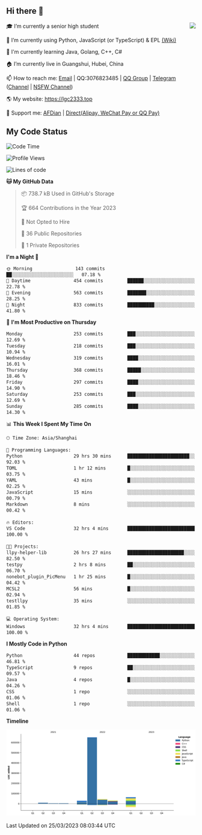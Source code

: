 ## Hi there 👋

<div width="50%">
<img align="right" src="https://readme.lgc2333.top/api?username=lgc2333&show_icons=true" />
</div>

🎓 I’m currently a senior high student

📝 I’m currently using Python, JavaScript (or TypeScript) & EPL [(Wiki)](https://en.wikipedia.org/wiki/Easy_Programming_Language)

📒 I'm currently learning Java, Golang, C++, C#

🏠 I’m currently live in Guangshui, Hubei, China

📫 How to reach me: [Email](mailto:lgc2333@126.com) | QQ:3076823485 | [QQ Group](https://jq.qq.com/?_wv=1027&k=ktwOHdU2) | [Telegram](https://t.me/@lgc2333) ([Channel](https://t.me/stu2333_pd) | [NSFW Channel](https://t.me/stu_collection))

🌎 My website: <https://lgc2333.top>

🤝 Support me: [AFDian](https://afdian.net/@lgc2333) | [Direct(Alipay, WeChat Pay or QQ Pay)](https://s2.loli.net/2022/02/03/MLqe53BjWOAhpcF.png)

## My Code Status

<!--START_SECTION:waka-->
![Code Time](http://img.shields.io/badge/Code%20Time-1%2C143%20hrs%204%20mins-blue)

![Profile Views](http://img.shields.io/badge/Profile%20Views-15-blue)

![Lines of code](https://img.shields.io/badge/From%20Hello%20World%20I%27ve%20Written-828.5%20thousand%20lines%20of%20code-blue)

**🐱 My GitHub Data** 

> 📦 738.7 kB Used in GitHub's Storage 
 > 
> 🏆 664 Contributions in the Year 2023
 > 
> 🚫 Not Opted to Hire
 > 
> 📜 36 Public Repositories 
 > 
> 🔑 1 Private Repositories 
 > 
**I'm a Night 🦉** 

```text
🌞 Morning                143 commits         ██░░░░░░░░░░░░░░░░░░░░░░░   07.18 % 
🌆 Daytime                454 commits         ██████░░░░░░░░░░░░░░░░░░░   22.78 % 
🌃 Evening                563 commits         ███████░░░░░░░░░░░░░░░░░░   28.25 % 
🌙 Night                  833 commits         ██████████░░░░░░░░░░░░░░░   41.80 % 
```
📅 **I'm Most Productive on Thursday** 

```text
Monday                   253 commits         ███░░░░░░░░░░░░░░░░░░░░░░   12.69 % 
Tuesday                  218 commits         ███░░░░░░░░░░░░░░░░░░░░░░   10.94 % 
Wednesday                319 commits         ████░░░░░░░░░░░░░░░░░░░░░   16.01 % 
Thursday                 368 commits         █████░░░░░░░░░░░░░░░░░░░░   18.46 % 
Friday                   297 commits         ████░░░░░░░░░░░░░░░░░░░░░   14.90 % 
Saturday                 253 commits         ███░░░░░░░░░░░░░░░░░░░░░░   12.69 % 
Sunday                   285 commits         ████░░░░░░░░░░░░░░░░░░░░░   14.30 % 
```


📊 **This Week I Spent My Time On** 

```text
🕑︎ Time Zone: Asia/Shanghai

💬 Programming Languages: 
Python                   29 hrs 30 mins      ███████████████████████░░   92.03 % 
TOML                     1 hr 12 mins        █░░░░░░░░░░░░░░░░░░░░░░░░   03.75 % 
YAML                     43 mins             █░░░░░░░░░░░░░░░░░░░░░░░░   02.25 % 
JavaScript               15 mins             ░░░░░░░░░░░░░░░░░░░░░░░░░   00.79 % 
Markdown                 8 mins              ░░░░░░░░░░░░░░░░░░░░░░░░░   00.42 % 

🔥 Editors: 
VS Code                  32 hrs 4 mins       █████████████████████████   100.00 % 

🐱‍💻 Projects: 
llpy-helper-lib          26 hrs 27 mins      █████████████████████░░░░   82.50 % 
testpy                   2 hrs 8 mins        ██░░░░░░░░░░░░░░░░░░░░░░░   06.70 % 
nonebot_plugin_PicMenu   1 hr 25 mins        █░░░░░░░░░░░░░░░░░░░░░░░░   04.42 % 
MCSL2                    56 mins             █░░░░░░░░░░░░░░░░░░░░░░░░   02.94 % 
testllpy                 35 mins             ░░░░░░░░░░░░░░░░░░░░░░░░░   01.85 % 

💻 Operating System: 
Windows                  32 hrs 4 mins       █████████████████████████   100.00 % 
```

**I Mostly Code in Python** 

```text
Python                   44 repos            ████████████░░░░░░░░░░░░░   46.81 % 
TypeScript               9 repos             ██░░░░░░░░░░░░░░░░░░░░░░░   09.57 % 
Java                     4 repos             █░░░░░░░░░░░░░░░░░░░░░░░░   04.26 % 
CSS                      1 repo              ░░░░░░░░░░░░░░░░░░░░░░░░░   01.06 % 
Shell                    1 repo              ░░░░░░░░░░░░░░░░░░░░░░░░░   01.06 % 
```



**Timeline**

![Lines of Code chart](https://raw.githubusercontent.com/lgc2333/lgc2333/main/assets/bar_graph.png)


 Last Updated on 25/03/2023 08:03:44 UTC
<!--END_SECTION:waka-->

